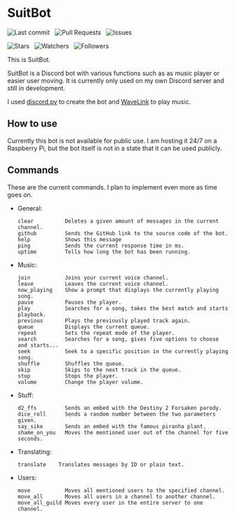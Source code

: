 # SuitBot

![Last commit](https://img.shields.io/github/last-commit/meridianpy/suitbot.svg?color=green&label=Last%20commit) &nbsp;
![Pull Requests](https://img.shields.io/github/issues-pr-raw/meridianpy/suitbot.svg?color=yellow&label=Pull%20requests)  &nbsp;
![Issues](https://img.shields.io/github/issues-raw/meridianpy/suitbot.svg?color=red&label=Issues)

![Stars](https://img.shields.io/github/stars/meridianpy/suitbot.svg?style=social) &nbsp;
![Watchers](https://img.shields.io/github/watchers/meridianpy/suitbot.svg?label=Watchers&style=social) &nbsp;
![Followers](https://img.shields.io/github/followers/meridianpy.svg?label=Followers&style=social)

This is SuitBot. 

SuitBot is a Discord bot with various functions such as as music player or easier user moving.
It is currently only used on my own Discord server and still in development.

I used [discord.py](https://github.com/Rapptz/discord.py) to create the bot
and [WaveLink](https://github.com/PythonistaGuild/Wavelink) to play music.

## How to use

Currently this bot is not available for public use.
I am hosting it 24/7 on a Raspberry Pi, but the bot itself is not in a state that it can be used publicly.

## Commands

These are the current commands. I plan to implement even more as time goes on.
- General:
  ```
  clear          Deletes a given amount of messages in the current channel.
  github         Sends the GitHub link to the source code of the bot.
  help           Shows this message
  ping           Sends the current response time in ms.
  uptime         Tells how long the bot has been running.
- Music:
  ```
  join           Joins your current voice channel.
  leave          Leaves the current voice channel.
  now_playing    Show a prompt that displays the currently playing song.
  pause          Pauses the player.
  play           Searches for a song, takes the best match and starts playback.
  previous       Plays the previously played track again.
  queue          Displays the current queue.
  repeat         Sets the repeat mode of the player.
  search         Searches for a song, gives five options to choose and starts...
  seek           Seek to a specific position in the currently playing song.
  shuffle        Shuffles the queue.
  skip           Skips to the next track in the queue.
  stop           Stops the player.
  volume         Change the player volume.
- Stuff:
  ```
  d2_ffs         Sends an embed with the Destiny 2 Forsaken parody.
  dice_roll      Sends a random number between the two parameters given.
  say_sike       Sends an embed with the famous piranha plant.
  shame_on_you   Moves the mentioned user out of the channel for five seconds.
- Translating:
  ```
  translate    Translates messages by ID or plain text.
- Users:
  ```
  move           Moves all mentioned users to the specified channel.
  move_all       Moves all users in a channel to another channel.
  move_all_guild Moves every user in the entire server to one channel.
